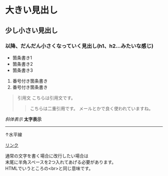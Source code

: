 # 大きい見出し
## 少し小さい見出し
### 以降、だんだん小さくなっていく見出し(h1、h2…みたいな感じ)

- 箇条書き1
- 箇条書き2
- 箇条書き3

1. 番号付き箇条書き
1. 番号付き箇条書き

> 引用文
> こちらは引用文です。
>> こちらは二重引用です。
>> メールとかで良く使われていますね。

*斜体表示*
**太字表示**

---
↑水平線

[リンク](https://www.morijyobi.ac.jp)

通常の文字を書く場合に改行したい場合は  
末尾に半角スペースを2つ入れてあげる必要があります。  
HTMLでいうところの\<br>と同じ意味です。
